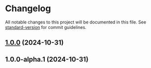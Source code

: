 # Changelog

All notable changes to this project will be documented in this file. See [standard-version](https://github.com/conventional-changelog/standard-version) for commit guidelines.

## [1.0.0](https://github.com/launch-stack/data/compare/v1.0.0-alpha.1...v1.0.0) (2024-10-31)

## 1.0.0-alpha.1 (2024-10-31)
